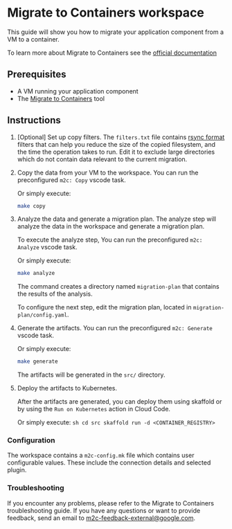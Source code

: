# Migrate to Containers workspace

This guide will show you how to migrate your application component from a VM to
a container.

To learn more about Migrate to Containers see the
[official documentation](https://cloud.google.com/migrate/containers/docs/m2c-cli/architecture)

## Prerequisites

*   A VM running your application component
*   The
    [Migrate to Containers](https://cloud.google.com/migrate/containers/docs/m2c-cli/prepare-for-migration)
    tool

## Instructions

1.  [Optional] Set up copy filters. The `filters.txt` file contains
    [rsync format](https://download.samba.org/pub/rsync/rsync.1#FILTER_RULES)
    filters that can help you reduce the size of the copied filesystem, and the
    time the operation takes to run. Edit it to exclude large directories which
    do not contain data relevant to the current migration.

2.  Copy the data from your VM to the workspace. You can run the preconfigured
    `m2c: Copy` vscode task.

    Or simply execute:

    ```sh
    make copy
    ```

3.  Analyze the data and generate a migration plan. The analyze step will
    analyze the data in the workspace and generate a migration plan.

    To execute the analyze step, You can run the preconfigured `m2c: Analyze`
    vscode task.

    Or simply execute:

    ```sh
    make analyze
    ```

    The command creates a directory named `migration-plan` that contains the
    results of the analysis.

    To configure the next step, edit the migration plan, located in
    `migration-plan/config.yaml`.

4.  Generate the artifacts. You can run the preconfigured `m2c: Generate` vscode
    task.

    Or simply execute:

    ```sh
    make generate
    ```

    The artifacts will be generated in the `src/` directory.

5.  Deploy the artifacts to Kubernetes.

    After the artifacts are generated, you can deploy them using skaffold or by
    using the `Run on Kubernetes` action in Cloud Code.

    Or simply execute: `sh cd src skaffold run -d <CONTAINER_REGISTRY>`

### Configuration

The workspace contains a `m2c-config.mk` file which contains user configurable
values. These include the connection details and selected plugin.

### Troubleshooting

If you encounter any problems, please refer to the Migrate to Containers
troubleshooting guide. If you have any questions or want to provide feedback,
send an email to <m2c-feedback-external@google.com>.
